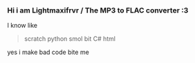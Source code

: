 ### Hi i am Lightmaxifrvr / The MP3 to FLAC converter :3 

I know like 

> scratch
> python
> smol bit C#
> html

yes i make bad code bite me
